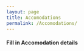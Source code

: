 ```yaml
---
layout: page
title: Accomodations
permalink: /Accomodations/
---
```


#### Fill in Accomodation details

